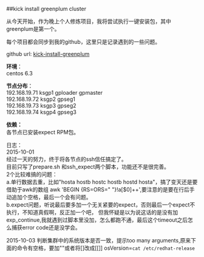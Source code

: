 ##kick install greenplum cluster

从今天开始，作为晚上个人修炼项目，我将尝试执行一键安装包，其中greenplum是第一个。  

每个项目都会同步到我的github，这里只是记录遇到的一些问题。  

github url: [kick-install-greenplum](https://github.com/laixiong/kick-install-greenplum)


**环境**：  
centos 6.3

**节点分布**：  
192.168.19.71 ksgp1	 gploader	gpmaster  
192.168.19.72 ksgp2	gpseg1  
192.168.19.73 ksgp3	gpseg2  
192.168.19.74 ksgp4	gpseg3  

**依赖：**  
各节点已安装expect RPM包。

日志：  
2015-10-01   
经过一天的努力，终于将各节点的ssh信任搞定了。  
目前只写了prepare.sh 和ssh_expect两个脚本，功能还不是很完善。  
2个比较难搞的问题：  
a.单行数据去重，比如"hosta hostb hostc hostb hostd hosta"，搞了变天还是要借助于awk的数组
    awk 'BEGIN {RS=ORS=" "}!a[$0]++',要注意的是要在行后手动追加个空格，最后一个会有问题。  
b.expect问题，听说最后要多加一个无关紧要的expect，否则最后一个expect不执行，不知道真假啊，反正加一个吧，
但我怀疑是以为说这话的是没有加exp_continue,我就遇到过脚本里没加，怎么都跑不通，最后这个timeout之后怎么捕获error code还是没学会。

2015-10-03
判断集群中的系统版本是否一致，提示too many arguments,原来下面的命令有空格，要加""或者将[]改成[[]]
	osVersion=`cat /etc/redhat-release`

